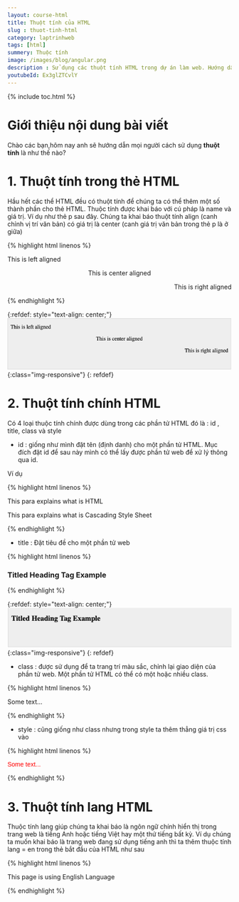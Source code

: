 ```yaml
---
layout: course-html
title: Thuột tính của HTML  
slug : thuot-tinh-html
category: laptrinhweb
tags: [html]
summery: Thuộc tính   
image: /images/blog/angular.png
description : Sử dụng các thuột tính HTML trong dự án làm web. Hướng dẫn sử dụng các thuột tính HTML vào dự án web. 
youtubeId: Ex3glZTCvlY
---
```


{% include toc.html %}

# **Giới thiệu nội dung bài viết**

Chào các bạn,hôm nay anh sẽ hướng dẫn mọi người cách sử dụng <b>thuột tính</b> là như thế nào?

# **1. Thuột tính trong thẻ HTML**

Hầu hết các thể HTML đều có thuột tính để chúng ta có thể thêm một số thành phần cho thẻ HTML. Thuộc tính được khai báo với cú pháp là name và giá trị. Ví dụ như thẻ p sau đây. Chúng ta khai báo thuột tính align (canh chỉnh vị trí văn bản) có giá trị là center (canh giá trị văn bản trong thẻ p là ở giữa)

{% highlight html linenos %}

<!DOCTYPE html> 
<html>
 
   <head> 
      <title>Align Attribute  Example</title> 
   </head>
   
   <body> 
      <p align = "left">This is left aligned</p> 
      <p align = "center">This is center aligned</p> 
      <p align = "right">This is right aligned</p> 
   </body>
   
</html>

{% endhighlight %} 

{:refdef: style="text-align: center;"}
![attribute](/images/post/html/attribute1.png){:class="img-responsive"}
{: refdef}

# **2. Thuột tính chính HTML**

Có 4 loại thuộc tính chính được dùng trong các phần tử HTML đó là : id , title, class và style

- id : giống như mình đặt tên (định danh) cho một phần tử HTML. Mục đích đặt id để sau này mình có thể lấy được phần tử web để xử lý thông qua id.

Ví dụ

{% highlight html linenos %}

<p id = "html">This para explains what is HTML</p>
<p id = "css">This para explains what is Cascading Style Sheet</p>

{% endhighlight %} 


- title : Đặt tiêu đề cho một phần tử web

{% highlight html linenos %}

<!DOCTYPE html>
<html>

   <head>
      <title>The title Attribute Example</title>
   </head>
   
   <body>
      <h3 title = "Hello HTML!">Titled Heading Tag Example</h3>
   </body>
   
</html>

{% endhighlight %} 

{:refdef: style="text-align: center;"}
![attribute2](/images/post/html/attribute2.png){:class="img-responsive"}
{: refdef}

- class : được sử dụng để ta trang trí màu sắc, chỉnh lại giao diện của phần tử web. Một phần tử HTML có thể có một hoặc nhiều class.

{% highlight html linenos %}

<!DOCTYPE html>
<html>

   <head>
      <title>The style Attribute</title>
   </head>
   
   <body>
      <p class = "redhat">Some text...</p>
   </body>
   
</html>

{% endhighlight %} 

- style : cũng giống như class nhưng trong style ta thêm thẳng giá trị css vào

{% highlight html linenos %}

<!DOCTYPE html>
<html>

   <head>
      <title>The style Attribute</title>
   </head>
   
   <body>
      <p style = "font-family:arial; color:#FF0000;">Some text...</p>
   </body>
   
</html>

{% endhighlight %} 

# **3. Thuột tính lang HTML**

Thuộc tính lang giúp chúng ta khai báo là ngôn ngữ chính hiển thị trong trang web là tiếng Anh hoặc tiếng Việt hay một thứ tiếng bất kỳ. Ví dụ chúng ta muốn khai báo là trang web đang sử dụng tiếng anh thì ta thêm thuộc tính lang = en trong thẻ bắt đầu của HTML như sau


{% highlight html linenos %}

<!DOCTYPE html>
<html lang = "en">

   <head>
      <title>English Language Page</title>
   </head>

   <body>
      This page is using English Language
   </body>

</html>

{% endhighlight %} 












